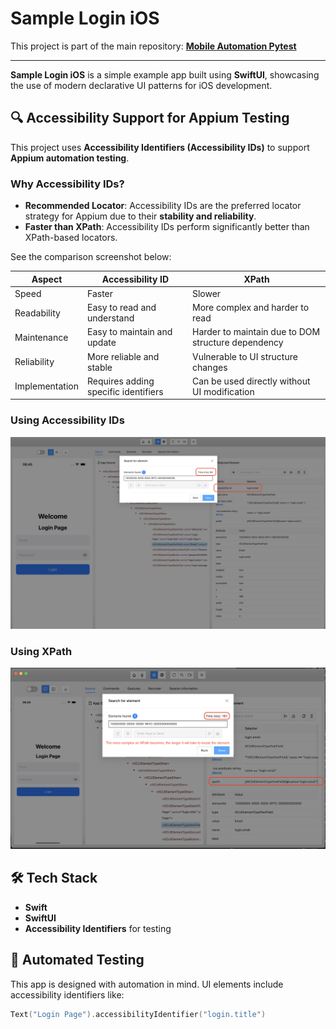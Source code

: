 # Sample Login iOS

This project is part of the main repository: **[Mobile Automation Pytest](https://github.com/indrabsudirman/mobile_automation_pytest)**

---

**Sample Login iOS** is a simple example app built using **SwiftUI**, showcasing the use of modern declarative UI patterns for iOS development.

## 🔍 Accessibility Support for Appium Testing

This project uses **Accessibility Identifiers (Accessibility IDs)** to support **Appium automation testing**.

### Why Accessibility IDs?

- **Recommended Locator**: Accessibility IDs are the preferred locator strategy for Appium due to their **stability and reliability**.
- **Faster than XPath**: Accessibility IDs perform significantly better than XPath-based locators.

See the comparison screenshot below:

| Aspect         | Accessibility ID                     | XPath                                              |
| -------------- | ------------------------------------ | -------------------------------------------------- |
| Speed          | Faster                               | Slower                                             |
| Readability    | Easy to read and understand          | More complex and harder to read                    |
| Maintenance    | Easy to maintain and update          | Harder to maintain due to DOM structure dependency |
| Reliability    | More reliable and stable             | Vulnerable to UI structure changes                 |
| Implementation | Requires adding specific identifiers | Can be used directly without UI modification       |

### Using Accessibility IDs

![Accessibility IDs vs XPath](/Sample%20Login%20iOS/images/accessibility-id.png 'Accessibility IDs')

### Using XPath

![Accessibility IDs vs XPath](/Sample%20Login%20iOS/images/xpath_locator.png 'XPath')

## 🛠️ Tech Stack

- **Swift**
- **SwiftUI**
- **Accessibility Identifiers** for testing

## 🤖 Automated Testing

This app is designed with automation in mind. UI elements include accessibility identifiers like:

```swift
Text("Login Page").accessibilityIdentifier("login.title")
```

